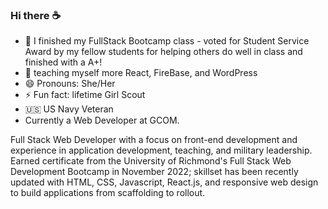### Hi there ☕️
- 🔭 I finished my FullStack Bootcamp class - voted for Student Service Award by my fellow students for helping others do well in class and finished with a A+!
- 🌱 teaching myself more React, FireBase, and WordPress
- 😄 Pronouns: She/Her
- ⚡ Fun fact: lifetime Girl Scout
- 🇺🇸 US Navy Veteran
- Currently a Web Developer at GCOM.

Full Stack Web Developer with a focus on front-end development and experience in application development, teaching, and military leadership. Earned certificate from the University of Richmond's Full Stack Web Development Bootcamp in November 2022; skillset has been recently updated with HTML, CSS, Javascript, React.js, and responsive web design to build applications from scaffolding to rollout.
